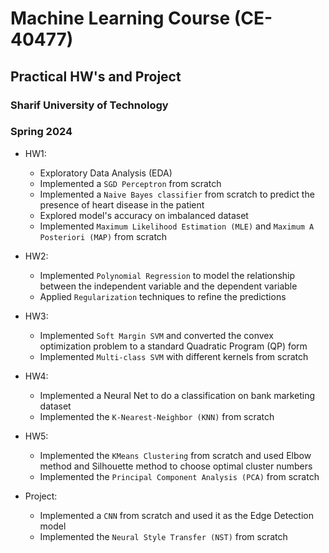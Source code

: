 # Machine Learning Course (CE-40477)

## Practical HW's and Project

### Sharif University of Technology

### Spring 2024

- HW1:

  - Exploratory Data Analysis (EDA)
  - Implemented a `SGD Perceptron` from scratch
  - Implemented a `Naive Bayes classifier` from scratch to predict the presence of heart disease in the patient
  - Explored model's accuracy on imbalanced dataset
  - Implemented `Maximum Likelihood Estimation (MLE)` and `Maximum A Posteriori (MAP)` from scratch

- HW2:

  - Implemented `Polynomial Regression` to model the relationship between the independent variable and the dependent variable
  - Applied `Regularization` techniques to refine the predictions

- HW3:

  - Implemented `Soft Margin SVM` and converted the convex optimization problem to a standard Quadratic Program (QP) form
  - Implemented `Multi-class SVM` with different kernels from scratch

- HW4:

  - Implemented a Neural Net to do a classification on bank marketing dataset
  - Implemented the `K-Nearest-Neighbor (KNN)` from scratch

- HW5:

  - Implemented the `KMeans Clustering` from scratch and used Elbow method and Silhouette method to choose optimal cluster numbers
  - Implemented the `Principal Component Analysis (PCA)` from scratch

- Project:
  - Implemented a `CNN` from scratch and used it as the Edge Detection model
  - Implemented the `Neural Style Transfer (NST)` from scratch
